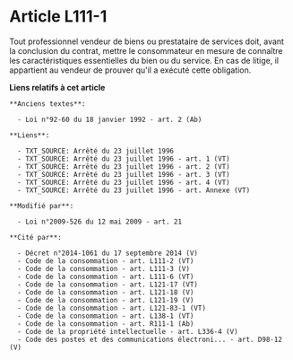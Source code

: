 # Article L111-1

Tout professionnel vendeur de biens ou prestataire de services doit, avant la conclusion du contrat, mettre le consommateur
en mesure de connaître les caractéristiques essentielles du bien ou du service. En cas de litige, il appartient au vendeur de
prouver qu'il a exécuté cette obligation.

**Liens relatifs à cet article**

	**Anciens textes**:

	  - Loi n°92-60 du 18 janvier 1992 - art. 2 (Ab)

	**Liens**:

	  - TXT_SOURCE: Arrêté du 23 juillet 1996
	  - TXT_SOURCE: Arrêté du 23 juillet 1996 - art. 1 (VT)
	  - TXT_SOURCE: Arrêté du 23 juillet 1996 - art. 2 (VT)
	  - TXT_SOURCE: Arrêté du 23 juillet 1996 - art. 3 (VT)
	  - TXT_SOURCE: Arrêté du 23 juillet 1996 - art. 4 (VT)
	  - TXT_SOURCE: Arrêté du 23 juillet 1996 - art. Annexe (VT)

	**Modifié par**:

	  - Loi n°2009-526 du 12 mai 2009 - art. 21

	**Cité par**:

	  - Décret n°2014-1061 du 17 septembre 2014 (V)
	  - Code de la consommation - art. L111-2 (VT)
	  - Code de la consommation - art. L111-3 (V)
	  - Code de la consommation - art. L111-6 (VT)
	  - Code de la consommation - art. L121-17 (VT)
	  - Code de la consommation - art. L121-18 (V)
	  - Code de la consommation - art. L121-19 (V)
	  - Code de la consommation - art. L121-83-1 (VT)
	  - Code de la consommation - art. L138-1 (VT)
	  - Code de la consommation - art. R111-1 (Ab)
	  - Code de la propriété intellectuelle - art. L336-4 (V)
	  - Code des postes et des communications électroni... - art. D98-12 (V)
